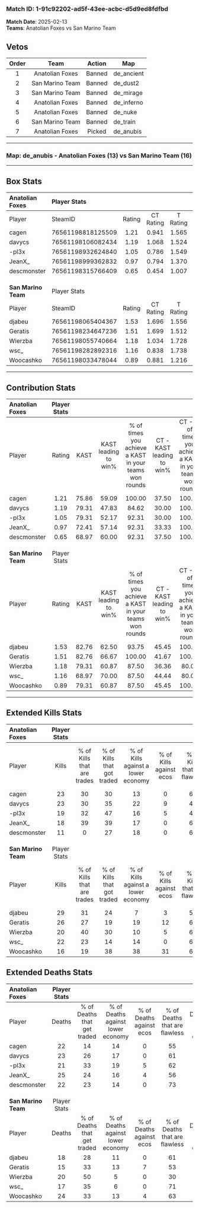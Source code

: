 ### Match ID: 1-91c92202-ad5f-43ee-acbc-d5d9ed8fdfbd  
**Match Date**: 2025-02-13  
**Teams**: Anatolian Foxes vs San Marino Team  

## Vetos  

| Order | Team | Action | Map |
| :---: | :--: | :----: | --- |
| 1 | Anatolian Foxes | Banned | de_ancient |
| 2 | San Marino Team | Banned | de_dust2 |
| 3 | San Marino Team | Banned | de_mirage |
| 4 | Anatolian Foxes | Banned | de_inferno |
| 5 | Anatolian Foxes | Banned | de_nuke |
| 6 | San Marino Team | Banned | de_train |
| 7 | Anatolian Foxes | Picked | de_anubis |

---  

### **Map**: de_anubis - Anatolian Foxes (13) vs San Marino Team (16)  
---  

## Box Stats  

| **Anatolian Foxes** | Player Stats      |        |           |          |       |      |       |         |        |      |     |
| :- | :- | :-: | :-: | :-: | :-: | :-: | :-: | :-: | :-: | :-: | :-: |
| Player              | SteamID           | Rating | CT Rating | T Rating | KAST  | ADR  | Kills | Assists | Deaths | K/D  | HS% |
| cagen               | 76561198818125509 |  1.21  |   0.941   |  1.565   | 75.86 | 92.2 |  23   |    5    |   22   | 1.05 | 56  |
| davycs              | 76561198106082434 |  1.19  |   1.068   |  1.524   | 79.31 | 85.7 |  23   |    4    |   23   | 1.00 | 34  |
| -pl3x               | 76561198932624840 |  1.05  |   0.786   |  1.549   | 79.31 | 66.9 |  19   |    5    |   21   | 0.90 | 47  |
| JeanX_              | 76561198999362832 |  0.97  |   0.794   |  1.370   | 72.41 | 83.5 |  18   |    9    |   25   | 0.72 | 55  |
| descmonster         | 76561198315766409 |  0.65  |   0.454   |  1.007   | 68.97 | 44.6 |  11   |    5    |   22   | 0.50 | 18  |
|                     |                   |        |           |          |       |      |       |         |        |      |     |
|                     |                   |        |           |          |       |      |       |         |        |      |     |
|                     |                   |        |           |          |       |      |       |         |        |      |     |
| **San Marino Team** | Player Stats      |        |           |          |       |      |       |         |        |      |     |
| Player              | SteamID           | Rating | CT Rating | T Rating | KAST  | ADR  | Kills | Assists | Deaths | K/D  | HS% |
| djabeu              | 76561198065404367 |  1.53  |   1.696   |  1.556   | 82.76 | 96.2 |  29   |    8    |   18   | 1.61 | 51  |
| Geratis             | 76561198234647236 |  1.51  |   1.699   |  1.512   | 82.76 | 97.0 |  26   |   11    |   15   | 1.73 | 26  |
| Wierzba             | 76561198055740664 |  1.18  |   1.034   |  1.728   | 79.31 | 87.2 |  20   |   10    |   20   | 1.00 | 50  |
| wsc_                | 76561198282892316 |  1.16  |   0.838   |  1.738   | 68.97 | 74.7 |  22   |    4    |   17   | 1.29 | 40  |
| Woocashko           | 76561198033478044 |  0.89  |   0.881   |  1.216   | 79.31 | 58.3 |  16   |    9    |   24   | 0.67 | 31  |
---  

## Contribution Stats  

| **Anatolian Foxes** | Player Stats |       |                      |                                                        |                           |                                                             |                          |                                                            |
| :- | :-: | :-: | :-: | :-: | :-: | :-: | :-: | :-: |
| Player              |    Rating    | KAST  | KAST leading to win% | % of times you achieve a KAST in your teams won rounds | CT - KAST leading to win% | CT - % of times you achieve a KAST in your teams won rounds | T - KAST leading to win% | T - % of times you achieve a KAST in your teams won rounds |
| cagen               |     1.21     | 75.86 |        59.09         |                         100.00                         |           37.50           |                           100.00                            |          71.43           |                           100.00                           |
| davycs              |     1.19     | 79.31 |        47.83         |                         84.62                          |           30.00           |                           100.00                            |          61.54           |                           80.00                            |
| -pl3x               |     1.05     | 79.31 |        52.17         |                         92.31                          |           30.00           |                           100.00                            |          69.23           |                           90.00                            |
| JeanX_              |     0.97     | 72.41 |        57.14         |                         92.31                          |           33.33           |                           100.00                            |          75.00           |                           90.00                            |
| descmonster         |     0.65     | 68.97 |        60.00         |                         92.31                          |           37.50           |                           100.00                            |          75.00           |                           90.00                            |
|                     |              |       |                      |                                                        |                           |                                                             |                          |                                                            |
|                     |              |       |                      |                                                        |                           |                                                             |                          |                                                            |
|                     |              |       |                      |                                                        |                           |                                                             |                          |                                                            |
| **San Marino Team** | Player Stats |       |                      |                                                        |                           |                                                             |                          |                                                            |
| Player              |    Rating    | KAST  | KAST leading to win% | % of times you achieve a KAST in your teams won rounds | CT - KAST leading to win% | CT - % of times you achieve a KAST in your teams won rounds | T - KAST leading to win% | T - % of times you achieve a KAST in your teams won rounds |
| djabeu              |     1.53     | 82.76 |        62.50         |                         93.75                          |           45.45           |                           100.00                            |          76.92           |                           90.91                            |
| Geratis             |     1.51     | 82.76 |        66.67         |                         100.00                         |           41.67           |                           100.00                            |          91.67           |                           100.00                           |
| Wierzba             |     1.18     | 79.31 |        60.87         |                         87.50                          |           36.36           |                            80.00                            |          83.33           |                           90.91                            |
| wsc_                |     1.16     | 68.97 |        70.00         |                         87.50                          |           44.44           |                            80.00                            |          90.91           |                           90.91                            |
| Woocashko           |     0.89     | 79.31 |        60.87         |                         87.50                          |           45.45           |                           100.00                            |          75.00           |                           81.82                            |
---  

## Extended Kills Stats  

| **Anatolian Foxes** | Player Stats |                            |                            |                                    |                         |                              |                                 |                                       |                    |           |
| :- | :-: | :-: | :-: | :-: | :-: | :-: | :-: | :-: | :-: | :-: |
| Player              |    Kills     | % of Kills that are trades | % of Kills that got traded | % of Kills against a lower economy | % of Kills against ecos | % of Kills that are flawless | % of Kills that are close duels | % of Kills that are assisted by flash | Pistol Round Kills | AWP Kills |
| cagen               |      23      |             30             |             30             |                 13                 |            0            |              65              |                4                |                   0                   |         2          |     0     |
| davycs              |      23      |             30             |             35             |                 22                 |            9            |              43              |                9                |                   4                   |         1          |     0     |
| -pl3x               |      19      |             32             |             47             |                 16                 |            5            |              42              |               11                |                   5                   |         1          |     0     |
| JeanX_              |      18      |             39             |             39             |                 17                 |            0            |              67              |               11                |                   6                   |         2          |     0     |
| descmonster         |      11      |             0              |             27             |                 18                 |            0            |              64              |                0                |                   0                   |         1          |     4     |
|                     |              |                            |                            |                                    |                         |                              |                                 |                                       |                    |           |
|                     |              |                            |                            |                                    |                         |                              |                                 |                                       |                    |           |
|                     |              |                            |                            |                                    |                         |                              |                                 |                                       |                    |           |
| **San Marino Team** | Player Stats |                            |                            |                                    |                         |                              |                                 |                                       |                    |           |
| Player              |    Kills     | % of Kills that are trades | % of Kills that got traded | % of Kills against a lower economy | % of Kills against ecos | % of Kills that are flawless | % of Kills that are close duels | % of Kills that are assisted by flash | Pistol Round Kills | AWP Kills |
| djabeu              |      29      |             31             |             24             |                 7                  |            3            |              52              |                7                |                  10                   |         4          |     0     |
| Geratis             |      26      |             27             |             19             |                 19                 |           12            |              62              |                4                |                   8                   |         0          |     0     |
| Wierzba             |      20      |             40             |             30             |                 10                 |            5            |              60              |               20                |                   0                   |         3          |     0     |
| wsc_                |      22      |             23             |             14             |                 14                 |            0            |              68              |                9                |                  14                   |         2          |    10     |
| Woocashko           |      16      |             19             |             38             |                 38                 |           31            |              69              |                6                |                   0                   |         0          |     0     |
## Extended Deaths Stats  

| **Anatolian Foxes** | Player Stats |                             |                                   |                          |                               |                            |                           |               |
| :- | :-: | :-: | :-: | :-: | :-: | :-: | :-: | :-: |
| Player              |    Deaths    | % of Deaths that get traded | % of Deaths against lower economy | % of Deaths against ecos | % of Deaths that are flawless | % of Deaths that are close | % of Deaths while blinded | Deaths to AWP |
| cagen               |      22      |             14              |                14                 |            0             |              55               |             14             |             9             |       4       |
| davycs              |      23      |             26              |                17                 |            0             |              61               |             9              |             0             |       0       |
| -pl3x               |      21      |             33              |                19                 |            5             |              62               |             10             |            10             |       1       |
| JeanX_              |      25      |             24              |                16                 |            4             |              56               |             4              |             4             |       2       |
| descmonster         |      22      |             23              |                14                 |            0             |              73               |             9              |            14             |       3       |
|                     |              |                             |                                   |                          |                               |                            |                           |               |
|                     |              |                             |                                   |                          |                               |                            |                           |               |
|                     |              |                             |                                   |                          |                               |                            |                           |               |
| **San Marino Team** | Player Stats |                             |                                   |                          |                               |                            |                           |               |
| Player              |    Deaths    | % of Deaths that get traded | % of Deaths against lower economy | % of Deaths against ecos | % of Deaths that are flawless | % of Deaths that are close | % of Deaths while blinded | Deaths to AWP |
| djabeu              |      18      |             28              |                11                 |            0             |              61               |             6              |             0             |       2       |
| Geratis             |      15      |             33              |                13                 |            7             |              53               |             13             |             0             |       1       |
| Wierzba             |      20      |             50              |                 5                 |            0             |              30               |             10             |             0             |       1       |
| wsc_                |      17      |             35              |                 6                 |            0             |              71               |             6              |            12             |       0       |
| Woocashko           |      24      |             33              |                13                 |            4             |              63               |             4              |             4             |       0       |
